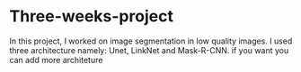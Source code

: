 # Three-weeks-project
In this project, I worked on image segmentation in low quality images. I used three architecture namely: Unet, LinkNet and Mask-R-CNN. if you want you can add more architeture
